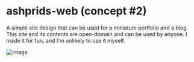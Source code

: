 # ashprids-web (concept #2)
A simple site design that can be used for a miniature portfolio and a blog.
This site and its contents are open-domain and can be used by anyone. I made it for fun, and I'm unlikely to use it myself.

![image](https://user-images.githubusercontent.com/39588029/231296243-fce29f7f-c27e-4aaa-a7b8-46e03fda4ec8.png)
